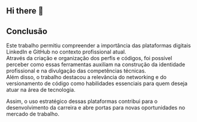 ## Hi there 👋

<!--
**josuefrancisdev/josuefrancisdev** is a ✨ _special_ ✨ repository because its `README.md` (this file) appears on your GitHub profile.

Here are some ideas to get you started:

- 🔭 I’m currently working on ...
- 🌱 I’m currently learning ...
- 👯 I’m looking to collaborate on ...
- 🤔 I’m looking for help with ...
- 💬 Ask me about ...
- 📫 How to reach me: ...
- 😄 Pronouns: ...
- ⚡ Fun fact: ...
-->
## Conclusão

Este trabalho permitiu compreender a importância das plataformas digitais LinkedIn e GitHub no contexto profissional atual.  
Através da criação e organização dos perfis e códigos, foi possível perceber como essas ferramentas auxiliam na construção da identidade profissional e na divulgação das competências técnicas.  
Além disso, o trabalho destacou a relevância do networking e do versionamento de código como habilidades essenciais para quem deseja atuar na área de tecnologia.  

Assim, o uso estratégico dessas plataformas contribui para o desenvolvimento da carreira e abre portas para novas oportunidades no mercado de trabalho.
